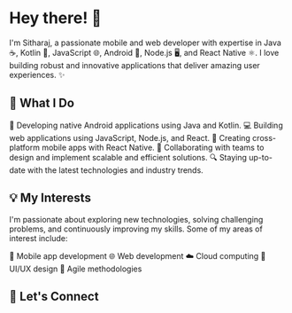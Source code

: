# Hey there! 👋

I'm Sitharaj, a passionate mobile and web developer with expertise in Java ☕, Kotlin 🎯, JavaScript 🌐, Android 📱, Node.js 🖥️, and React Native ⚛️. I love building robust and innovative applications that deliver amazing user experiences. ✨

## 🚀 What I Do

📱 Developing native Android applications using Java and Kotlin.
💻 Building web applications using JavaScript, Node.js, and React.
📱 Creating cross-platform mobile apps with React Native.
👥 Collaborating with teams to design and implement scalable and efficient solutions.
🔍 Staying up-to-date with the latest technologies and industry trends.

## 💡 My Interests

I'm passionate about exploring new technologies, solving challenging problems, and continuously improving my skills. Some of my areas of interest include:

📱 Mobile app development
🌐 Web development
☁️ Cloud computing
💅 UI/UX design
🔄 Agile methodologies

## 🌱 Let's Connect

